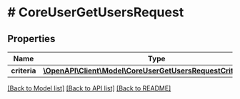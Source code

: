 # # CoreUserGetUsersRequest

## Properties

Name | Type | Description | Notes
------------ | ------------- | ------------- | -------------
**criteria** | [**\OpenAPI\Client\Model\CoreUserGetUsersRequestCriteriaInner[]**](CoreUserGetUsersRequestCriteriaInner.md) |  |

[[Back to Model list]](../../README.md#models) [[Back to API list]](../../README.md#endpoints) [[Back to README]](../../README.md)

